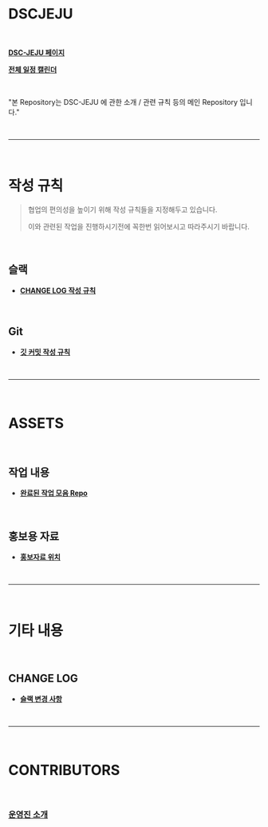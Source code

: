# DSCJEJU

<br/>

**[DSC-JEJU 페이지](https://sites.google.com/view/dsc-jeju/)**

**[전체 일정 캘린더](https://calendar.google.com/calendar/embed?src=sqvqqe0jbt0c1c6p6arp09ni2g%40group.calendar.google.com&ctz=Asia%2FSeoul)**

<br/>

"본 Repository는 DSC-JEJU 에 관한 소개 / 관련 규칙 등의 메인 Repository 입니다."

<br/>

------

<br/>

# 작성 규칙

> 협업의 편의성을 높이기 위해 작성 규칙들을 지정해두고 있습니다.
>
> 이와 관련된 작업을 진행하시기전에 꼭한번 읽어보시고 따라주시기 바랍니다.

<br/>

## 슬랙

- **[CHANGE LOG 작성 규칙](./RULES/SLACK/SLACK_CHANGES_WRITE_RULE.md)**

<br/>

## Git

- **[깃 커밋 작성 규칙](./RULES/GIT/COMMIT/COMMIT_RULE.md)**

<br/>

------

<br/>

# ASSETS

<br/>

## 작업 내용

- **[완료된 작업 모음 Repo](https://github.com/DSC-JEJU-2019/Project_Summary)**

<br/>

## 홍보용 자료

- **[홍보자료 위치](./ASSETS/PUBLICIZE/)**

<br/>

------

<br/>

# 기타 내용

<br/>

## CHANGE LOG

- **[슬랙 변경 사항](./CHANGES/SLACK/CHANGES.md)**

<br/>

------

<br/>

# CONTRIBUTORS

<br/>

### [운영진 소개](./MEMBERS/WHOAMI/SUMMARY.md)

<br/>